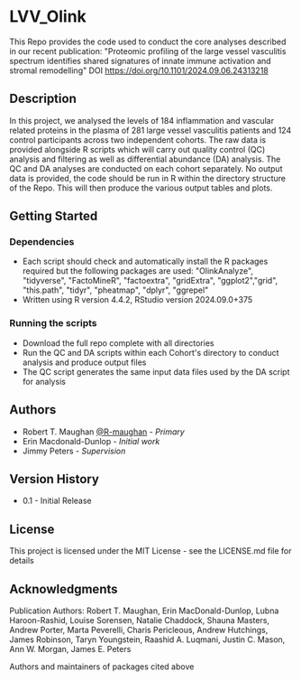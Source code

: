 # LVV_Olink

This Repo provides the code used to conduct the core analyses described in our recent publication: 
"Proteomic profiling of the large vessel vasculitis spectrum identifies shared signatures of innate immune activation and stromal remodelling" DOI https://doi.org/10.1101/2024.09.06.24313218


## Description

In this project, we analysed the levels of 184 inflammation and vascular related proteins in the plasma of 281 large vessel vasculitis patients and 124 control participants across two independent cohorts. The raw data is provided alongside R scripts which will carry out quality control (QC) analysis and filtering as well as differential abundance (DA) analysis. The QC and DA analyses are conducted on each cohort separately. No output data is provided, the code should be run in R within the directory structure of the Repo. This will then produce the various output tables and plots.


## Getting Started

### Dependencies

* Each script should check and automatically install the R packages required but the following packages are used: "OlinkAnalyze", "tidyverse", "FactoMineR", "factoextra", "gridExtra", "ggplot2","grid", "this.path", "tidyr",  "pheatmap",   "dplyr", "ggrepel"
* Written using R version 4.4.2, RStudio version 2024.09.0+375

### Running the scripts

* Download the full repo complete with all directories
* Run the QC and DA scripts within each Cohort's directory to conduct analysis and produce output files
* The QC script generates the same input data files used by the DA script for analysis


## Authors

* Robert T. Maughan  [@R-maughan](https://github.com/r-maughan)  - _Primary_ 
* Erin Macdonald-Dunlop - _Initial work_
* Jimmy Peters - _Supervision_


## Version History

* 0.1 - Initial Release


## License

This project is licensed under the MIT License - see the LICENSE.md file for details


## Acknowledgments

Publication Authors: Robert T. Maughan, Erin MacDonald-Dunlop, Lubna Haroon-Rashid, Louise Sorensen, Natalie Chaddock, Shauna Masters, Andrew Porter, Marta Peverelli, Charis Pericleous, Andrew Hutchings, James Robinson, Taryn Youngstein, Raashid A. Luqmani, Justin C. Mason, Ann W. Morgan, James E. Peters

Authors and maintainers of packages cited above